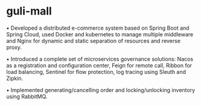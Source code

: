 # guli-mall
•	Developed a distributed e-commerce system based on Spring Boot and Spring Cloud, used Docker and kubernetes to manage multiple middleware and Nginx for dynamic and static separation of resources and reverse proxy.

•	Introduced a complete set of microservices governance solutions: Nacos as a registration and configuration center, Feign for remote call, Ribbon for load balancing, Sentinel for flow protection, log tracing using Sleuth and Zipkin.

•	Implemented generating/cancelling order and locking/unlocking inventory using RabbitMQ.

